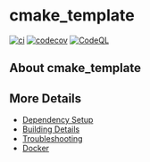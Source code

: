 # cmake_template

[![ci](https://github.com/catadoxas/cmake_template/actions/workflows/ci.yml/badge.svg)](https://github.com/catadoxas/cmake_template/actions/workflows/ci.yml)
[![codecov](https://codecov.io/gh/catadoxas/cmake_template/branch/main/graph/badge.svg)](https://codecov.io/gh/catadoxas/cmake_template)
[![CodeQL](https://github.com/catadoxas/cmake_template/actions/workflows/codeql-analysis.yml/badge.svg)](https://github.com/catadoxas/cmake_template/actions/workflows/codeql-analysis.yml)

## About cmake_template



## More Details

 * [Dependency Setup](README_dependencies.md)
 * [Building Details](README_building.md)
 * [Troubleshooting](README_troubleshooting.md)
 * [Docker](README_docker.md)
